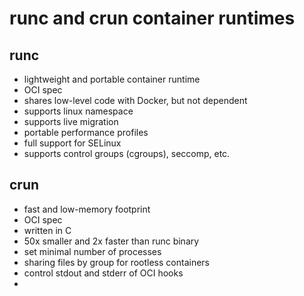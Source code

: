 # runc and crun container runtimes

## runc 
- lightweight and portable container runtime
- OCI spec
- shares low-level code with Docker, but not dependent
- supports linux namespace
- supports live migration
- portable performance profiles
- full support for SELinux
- supports control groups (cgroups), seccomp, etc.

## crun
- fast and low-memory footprint 
- OCI spec
- written in C
- 50x smaller and 2x faster than runc binary
- set minimal number of processes
- sharing files by group for rootless containers
- control stdout and stderr of OCI hooks
- 
